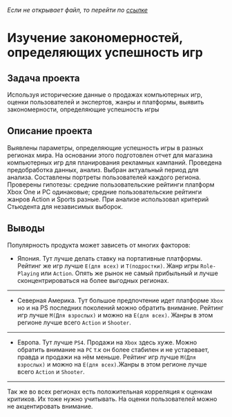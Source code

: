 *Если не открывает файл, то перейти по [ссылке](https://nbviewer.jupyter.org/github/kotl68/Yandex_learning_project/blob/master/%D0%98%D0%B7%D1%83%D1%87%D0%B5%D0%BD%D0%B8%D0%B5%20%D0%B7%D0%B0%D0%BA%D0%BE%D0%BD%D0%BE%D0%BC%D0%B5%D1%80%D0%BD%D0%BE%D1%81%D1%82%D0%B5%D0%B9%2C%20%D0%BE%D0%BF%D1%80%D0%B5%D0%B4%D0%B5%D0%BB%D1%8F%D1%8E%D1%89%D0%B8%D1%85%20%D1%83%D1%81%D0%BF%D0%B5%D1%88%D0%BD%D0%BE%D1%81%D1%82%D1%8C%20%D0%B8%D0%B3%D1%80/Games.ipynb)*

# Изучение закономерностей, определяющих успешность игр
## Задача проекта  

Используя исторические данные о продажах компьютерных игр, оценки пользователей и экспертов, жанры и платформы, выявить закономерности, определяющие успешность игры
## Описание проекта 
Выявлены параметры, определяющие успешность игры в разных регионах мира. На
основании этого подготовлен отчет для магазина компьютерных игр для планирования
рекламных кампаний. Проведена предобработка данных, анализ. Выбран актуальный
период для анализа. Составлены портреты пользователей каждого региона. Проверены
гипотезы: средние пользовательские рейтинги платформ Xbox One и PC одинаковые;
средние пользовательские рейтинги жанров Action и Sports разные. При анализе использовал критерий Стьюдента для независимых выборок.


## Выводы
Популярность продукта может зависеть от многих факторов:
- Япония. Тут лучше делать ставку на портативные платформы. Рейтинг же игр лучше `E(для всех)` и `Т(подростки)`. Жанр игры `Role-Playing` или `Action`. Опять же рынок не самый прибыльный и лучше сконцентрироваться на более выгодных регионах.
***
- Северная Америка. Тут большое предпочтение идет платформе `Xbox` но и на PS последних поколений можно обратить внимание. Рейтинг игр лучше `M(Для взрослых)` и можно на `E(для всех)`. Жанры в этом регионе лучше всего `Action` и `Shooter`.
***
- Европа. Тут лучше `PS4`. Продажи на `Xbox` здесь хуже. Можно обратить внимание на `PC` т.к он более стабилен и не устаревает, правда и продажи на нём меньше. Рейтинг игр лучше `M(Для взрослых)` и можно на `E(для всех)`.Жанры в этом регионе лучше всего `Action` и `Shooter`.
***
Так же во всех регионах есть положительная корреляция к оценкам критиков. Их тоже нужно учитывать. На оценки пользователей можно не акцентировать внимание.
